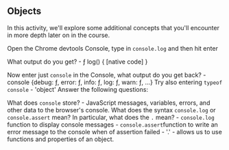 ## Objects

In this activity, we'll explore some additional concepts that you'll encounter in more depth later on in the course.

Open the Chrome devtools Console, type in `console.log` and then hit enter
    

What output do you get?
    - ƒ log() { [native code] }

Now enter just `console` in the Console, what output do you get back?
    - console {debug: ƒ, error: ƒ, info: ƒ, log: ƒ, warn: ƒ, …}
Try also entering `typeof console`
    - 'object'
Answer the following questions:

What does `console` store?
    - JavaScript messages, variables, errors, and other data to the browser's console.
What does the syntax `console.log` or `console.assert` mean? In particular, what does the `.` mean?
    - `console.log` function to display console messages
    - `console.assert`function to write an error message to the console when of assertion failed
    - '.' - allows us to use functions and properties of an object.

